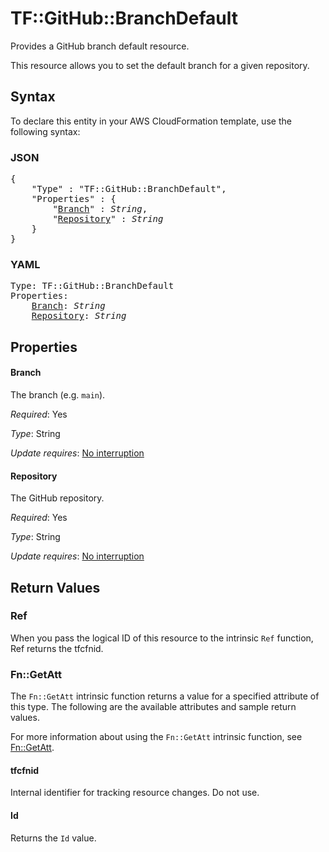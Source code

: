 # TF::GitHub::BranchDefault

Provides a GitHub branch default resource.

This resource allows you to set the default branch for a given repository.

## Syntax

To declare this entity in your AWS CloudFormation template, use the following syntax:

### JSON

<pre>
{
    "Type" : "TF::GitHub::BranchDefault",
    "Properties" : {
        "<a href="#branch" title="Branch">Branch</a>" : <i>String</i>,
        "<a href="#repository" title="Repository">Repository</a>" : <i>String</i>
    }
}
</pre>

### YAML

<pre>
Type: TF::GitHub::BranchDefault
Properties:
    <a href="#branch" title="Branch">Branch</a>: <i>String</i>
    <a href="#repository" title="Repository">Repository</a>: <i>String</i>
</pre>

## Properties

#### Branch

The branch (e.g. `main`).

_Required_: Yes

_Type_: String

_Update requires_: [No interruption](https://docs.aws.amazon.com/AWSCloudFormation/latest/UserGuide/using-cfn-updating-stacks-update-behaviors.html#update-no-interrupt)

#### Repository

The GitHub repository.

_Required_: Yes

_Type_: String

_Update requires_: [No interruption](https://docs.aws.amazon.com/AWSCloudFormation/latest/UserGuide/using-cfn-updating-stacks-update-behaviors.html#update-no-interrupt)

## Return Values

### Ref

When you pass the logical ID of this resource to the intrinsic `Ref` function, Ref returns the tfcfnid.

### Fn::GetAtt

The `Fn::GetAtt` intrinsic function returns a value for a specified attribute of this type. The following are the available attributes and sample return values.

For more information about using the `Fn::GetAtt` intrinsic function, see [Fn::GetAtt](https://docs.aws.amazon.com/AWSCloudFormation/latest/UserGuide/intrinsic-function-reference-getatt.html).

#### tfcfnid

Internal identifier for tracking resource changes. Do not use.

#### Id

Returns the <code>Id</code> value.

